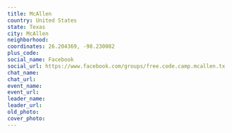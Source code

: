 ```yaml
---
title: McAllen
country: United States
state: Texas
city: McAllen
neighborhood: 
coordinates: 26.204369, -98.230082
plus_code:
social_name: Facebook
social_url: https://www.facebook.com/groups/free.code.camp.mcallen.tx
chat_name:
chat_url:
event_name:
event_url:
leader_name:
leader_url:
old_photo: 
cover_photo:
---
```

